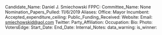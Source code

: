 Candidate_Name: Daniel J. Smiechowski
FPPC: 
Committee_Name: None
Nomination_Papers_Pulled: 11/6/2019
Aliases: 
Office: Mayor
Incumbent: 
Accepted_expenditure_ceiling: 
Public_Funding_Received: 
Website: 
Email: smiechowskid@aol.com
Twitter: 
Party_Affiliation: 
Occupation: 
Bio: 
Photo: 
VotersEdge: 
Start_Date: 
End_Date: 
Internal_Notes: 
data_warning: 
is_winner: 
